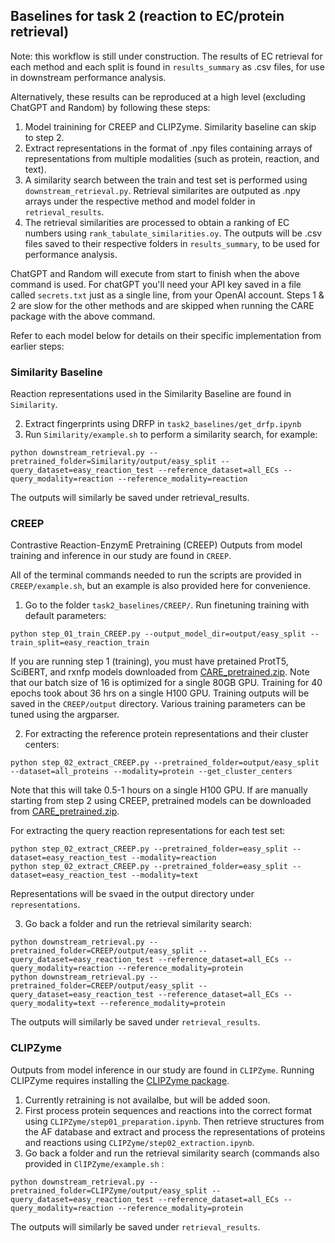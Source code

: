 ## Baselines for task 2 (reaction to EC/protein retrieval)
Note: this workflow is still under construction. The results of EC retrieval for each method and each split is found in `results_summary` as .csv files, for use in downstream performance analysis. 

Alternatively, these results can be reproduced at a high level (excluding ChatGPT and Random) by following these steps: 

1. Model trainining for CREEP and CLIPZyme. Similarity baseline can skip to step 2.
2. Extract representations in the format of .npy files containing arrays of representations from multiple modalities (such as protein, reaction, and text).
3. A similarity search between the train and test set is performed using `downstream_retrieval.py`. Retrieval similarites are outputed as .npy arrays under the respective method and model folder in `retrieval_results`.
4. The retrieval similarities are processed to obtain a ranking of EC numbers using `rank_tabulate_similarities.oy`. The outputs will be .csv files saved to their respective folders in `results_summary`, to be used for performance analysis.  

ChatGPT and Random will execute from start to finish when the above command is used. For chatGPT you'll need your API key saved in a file called `secrets.txt` just as a single line, from your OpenAI account. Steps 1 & 2 are slow for the other methods and are skipped when running the CARE package with the above command.

Refer to each model below for details on their specific implementation from earlier steps:

### Similarity Baseline
Reaction representations used in the Similarity Baseline are found in `Similarity`.

2. Extract fingerprints using DRFP in `task2_baselines/get_drfp.ipynb`
3. Run `Similarity/example.sh` to perform a similarity search, for example:
```
python downstream_retrieval.py --pretrained_folder=Similarity/output/easy_split --query_dataset=easy_reaction_test --reference_dataset=all_ECs --query_modality=reaction --reference_modality=reaction
```
The outputs will similarly be saved under retrieval_results.

### CREEP
Contrastive Reaction-EnzymE Pretraining (CREEP)
Outputs from model training and inference in our study are found in `CREEP`.

All of the terminal commands needed to run the scripts are provided in `CREEP/example.sh`, but an example is also provided here for convenience.

1. Go to the folder `task2_baselines/CREEP/`. Run finetuning training with default parameters:
```
python step_01_train_CREEP.py --output_model_dir=output/easy_split --train_split=easy_reaction_train
```

If you are running step 1 (training), you must have pretained ProtT5, SciBERT, and rxnfp models downloaded from [CARE_pretrained.zip](https://zenodo.org/records/12207966). Note that our batch size of 16 is optimized for a single 80GB GPU. Training for 40 epochs took about 36 hrs on a single H100 GPU. Training outputs will be saved in the `CREEP/output` directory. Various training parameters can be tuned using the argparser.

2. For extracting the reference protein representations and their cluster centers: 
```
python step_02_extract_CREEP.py --pretrained_folder=output/easy_split --dataset=all_proteins --modality=protein --get_cluster_centers
```

Note that this will take 0.5-1 hours on a single H100 GPU. If are manually starting from step 2 using CREEP, pretrained models can be downloaded from [CARE_pretrained.zip](https://zenodo.org/records/12207966).

For extracting the query reaction representations for each test set: 
```
python step_02_extract_CREEP.py --pretrained_folder=easy_split --dataset=easy_reaction_test --modality=reaction
python step_02_extract_CREEP.py --pretrained_folder=easy_split --dataset=easy_reaction_test --modality=text
```
Representations will be svaed in the output directory under `representations`.

3. Go back a folder and run the retrieval similarity search:
```
python downstream_retrieval.py --pretrained_folder=CREEP/output/easy_split --query_dataset=easy_reaction_test --reference_dataset=all_ECs --query_modality=reaction --reference_modality=protein
python downstream_retrieval.py --pretrained_folder=CREEP/output/easy_split --query_dataset=easy_reaction_test --reference_dataset=all_ECs --query_modality=text --reference_modality=protein
```
The outputs will similarly be saved under `retrieval_results`.

### CLIPZyme
Outputs from model inference in our study are found in `CLIPZyme`. Running CLIPZyme requires installing the [CLIPZyme package](https://github.com/pgmikhael/clipzyme).

 1. Currently retraining is not availalbe, but will be added soon.
 2. First process protein sequences and reactions into the correct format using `CLIPZyme/step01_preparation.ipynb`. Then retrieve structures from the AF database and extract and process the representations of proteins and reactions using `CLIPZyme/step02_extraction.ipynb`.
 3. Go back a folder and run the retrieval similarity search (commands also provided in `ClIPZyme/example.sh` :
```
python downstream_retrieval.py --pretrained_folder=CLIPZyme/output/easy_split --query_dataset=easy_reaction_test --reference_dataset=all_ECs --query_modality=reaction --reference_modality=protein
```

The outputs will similarly be saved under `retrieval_results`.
